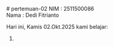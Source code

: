 # pertemuan-02
NIM : 2511500086<br>
Nama : Dedi Fitrianto<br>

Hari ini, Kamis 02.Okt.2025 kami belajar:<br>
1) <br>